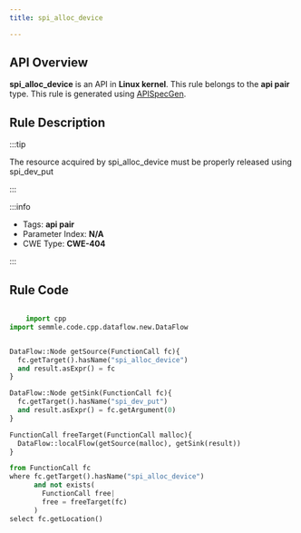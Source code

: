 ```yaml
---
title: spi_alloc_device

---
```



## API Overview
**spi_alloc_device** is an API in **Linux kernel**. This rule belongs to the **api pair** type. This rule is generated using [APISpecGen](../../tools/APISpecGen).
## Rule Description

:::tip

The resource acquired by spi_alloc_device must be properly released using spi_dev_put

:::

:::info

- Tags: **api pair**
- Parameter Index: **N/A**
- CWE Type: **CWE-404**

:::

## Rule Code
```python

    import cpp
import semmle.code.cpp.dataflow.new.DataFlow


DataFlow::Node getSource(FunctionCall fc){
  fc.getTarget().hasName("spi_alloc_device")
  and result.asExpr() = fc
}

DataFlow::Node getSink(FunctionCall fc){
  fc.getTarget().hasName("spi_dev_put")
  and result.asExpr() = fc.getArgument(0)
}

FunctionCall freeTarget(FunctionCall malloc){
  DataFlow::localFlow(getSource(malloc), getSink(result))
}

from FunctionCall fc
where fc.getTarget().hasName("spi_alloc_device")
      and not exists(
        FunctionCall free| 
        free = freeTarget(fc)
      )
select fc.getLocation()

    
```